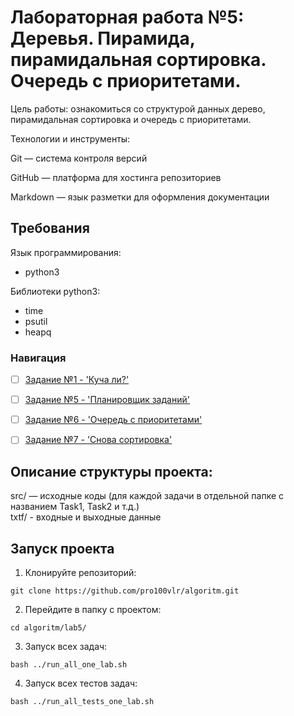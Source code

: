 # Лабораторная работа №5: Деревья. Пирамида, пирамидальная сортировка. Очередь с приоритетами.

Цель работы: ознакомиться со структурой данных дерево, пирамидальная сортировка и очередь с приоритетами.   

Технологии и инструменты:

Git — система контроля версий

GitHub — платформа для хостинга репозиториев

Markdown — язык разметки для оформления документации

## Требования      

Язык программирования:  
- python3  

Библиотеки python3:  

- time  
- psutil 
- heapq

### Навигация

- [ ] [Задание №1 - 'Куча ли?'](Task1/src/Task1.py)
- [ ] [Задание №5 - 'Планировщик заданий'](Task5/src/Task5.py)
- [ ] [Задание №6 - 'Очередь с приоритетами'](Task6/src/Task6.py)
- [ ] [Задание №7 - 'Снова сортировка'](Task7/src/Task7.py)


## Описание структуры проекта:

src/ — исходные коды (для каждой задачи в отдельной папке с названием Task1, Task2 и т.д.)       
txtf/ - входные и выходные данные

## Запуск проекта 

1. Клонируйте репозиторий:
  
`git clone https://github.com/pro100vlr/algoritm.git`  

2. Перейдите в папку с проектом:

`cd algoritm/lab5/`  

3. Запуск всех задач:
   
`bash ../run_all_one_lab.sh`

4. Запуск всех тестов задач:
   
`bash ../run_all_tests_one_lab.sh` 
